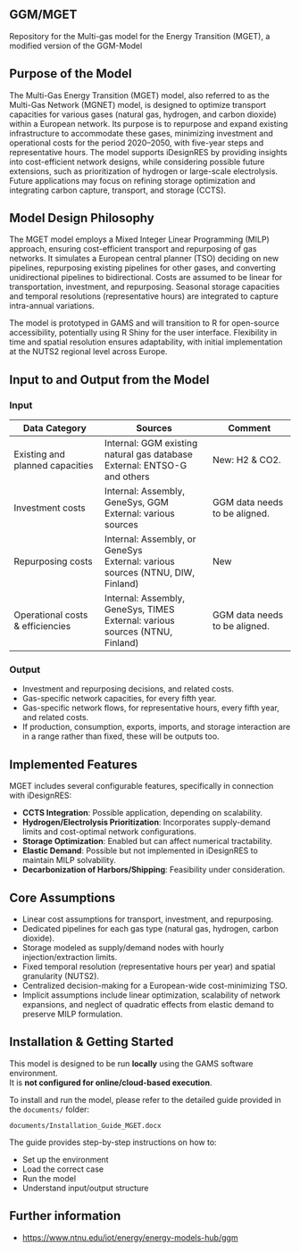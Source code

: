 ## GGM/MGET
Repository for the Multi-gas model for the Energy Transition (MGET), a modified version of the GGM-Model

## Purpose of the Model

The Multi-Gas Energy Transition (MGET) model, also referred to as the Multi-Gas Network (MGNET) model, is designed to optimize transport capacities for various gases (natural gas, hydrogen, and carbon dioxide) within a European network. Its purpose is to repurpose and expand existing infrastructure to accommodate these gases, minimizing investment and operational costs for the period 2020–2050, with five-year steps and representative hours. The model supports iDesignRES by providing insights into cost-efficient network designs, while considering possible future extensions, such as prioritization of hydrogen or large-scale electrolysis. Future applications may focus on refining storage optimization and integrating carbon capture, transport, and storage (CCTS).

## Model Design Philosophy

The MGET model employs a Mixed Integer Linear Programming (MILP) approach, ensuring cost-efficient transport and repurposing of gas networks. It simulates a European central planner (TSO) deciding on new pipelines, repurposing existing pipelines for other gases, and converting unidirectional pipelines to bidirectional. Costs are assumed to be linear for transportation, investment, and repurposing. Seasonal storage capacities and temporal resolutions (representative hours) are integrated to capture intra-annual variations.

The model is prototyped in GAMS and will transition to R for open-source accessibility, potentially using R Shiny for the user interface. Flexibility in time and spatial resolution ensures adaptability, with initial implementation at the NUTS2 regional level across Europe.

## Input to and Output from the Model

### Input

| **Data Category**         | **Sources**                          | **Comment**                          |
|---------------------------|---------------------------------------|---------------------------------------|
| Existing and planned capacities | Internal: GGM existing natural gas database <br> External: ENTSO-G and others | New: H2 & CO2.                      |
| Investment costs          | Internal: Assembly, GeneSys, GGM <br> External: various sources              | GGM data needs to be aligned.        |
| Repurposing costs         | Internal: Assembly, or GeneSys <br> External: various sources (NTNU, DIW, Finland) | New                                  |
| Operational costs & efficiencies | Internal: Assembly, GeneSys, TIMES <br> External: various sources (NTNU, Finland) | GGM data needs to be aligned.       |

### Output

- Investment and repurposing decisions, and related costs.
- Gas-specific network capacities, for every fifth year.
- Gas-specific network flows, for representative hours, every fifth year, and related costs.
- If production, consumption, exports, imports, and storage interaction are in a range rather than fixed, these will be outputs too.

## Implemented Features

MGET includes several configurable features, specifically in connection with iDesignRES:

- **CCTS Integration**: Possible application, depending on scalability.
- **Hydrogen/Electrolysis Prioritization**: Incorporates supply-demand limits and cost-optimal network configurations.
- **Storage Optimization**: Enabled but can affect numerical tractability.
- **Elastic Demand**: Possible but not implemented in iDesignRES to maintain MILP solvability.
- **Decarbonization of Harbors/Shipping**: Feasibility under consideration.

## Core Assumptions

- Linear cost assumptions for transport, investment, and repurposing.
- Dedicated pipelines for each gas type (natural gas, hydrogen, carbon dioxide).
- Storage modeled as supply/demand nodes with hourly injection/extraction limits.
- Fixed temporal resolution (representative hours per year) and spatial granularity (NUTS2).
- Centralized decision-making for a European-wide cost-minimizing TSO.
- Implicit assumptions include linear optimization, scalability of network expansions, and neglect of quadratic effects from elastic demand to preserve MILP formulation.

## Installation & Getting Started

This model is designed to be run **locally** using the GAMS software environment.  
It is **not configured for online/cloud-based execution**.

To install and run the model, please refer to the detailed guide provided in the `documents/` folder:

 `documents/Installation_Guide_MGET.docx`

The guide provides step-by-step instructions on how to:
- Set up the environment
- Load the correct case
- Run the model
- Understand input/output structure


## Further information

- https://www.ntnu.edu/iot/energy/energy-models-hub/ggm
